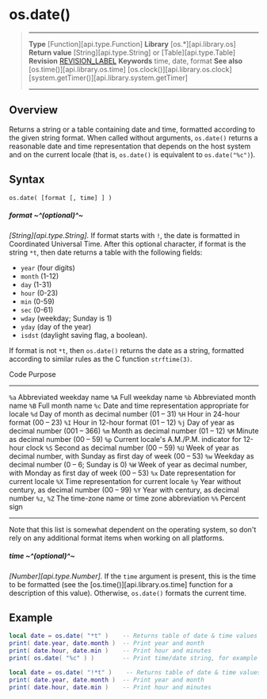 
# os.date()

> --------------------- ------------------------------------------------------------------------------------------
> __Type__              [Function][api.type.Function]
> __Library__           [os.*][api.library.os]
> __Return value__      [String][api.type.String] or [Table][api.type.Table]
> __Revision__          [REVISION_LABEL](REVISION_URL)
> __Keywords__          time, date, format
> __See also__          [os.time()][api.library.os.time]
>						[os.clock()][api.library.os.clock]
>						[system.getTimer()][api.library.system.getTimer]
> --------------------- ------------------------------------------------------------------------------------------


## Overview

Returns a string or a table containing date and time, formatted according to the given string format. When called without arguments, `os.date()` returns a reasonable date and time representation that depends on the host system and on the current locale (that&nbsp;is, `os.date()` is equivalent to `os.date("%c")`).

## Syntax

	os.date( [format [, time] ] )

##### format ~^(optional)^~
_[String][api.type.String]._ If format starts with `!`, the date is formatted in Coordinated Universal Time. After this optional character, if format is the string `*t`, then date returns a table with the following fields: 

* `year` (four&nbsp;digits)
* `month` (1-12)
* `day` (1-31)
* `hour` (0-23)
* `min` (0-59)
* `sec` (0-61)
* `wday` <nobr>(weekday; Sunday is 1)</nobr>
* `yday` <nobr>(day of the year)</nobr>
* `isdst` (daylight&nbsp;saving flag, a&nbsp;boolean). 

If format is not `*t`, then `os.date()` returns the date as a string, formatted according to similar rules as the C function `strftime(3)`.

<div class="inner-table">

Code		Purpose
----------- ---------------------------------------------------------------------------
`%a`        Abbreviated weekday name
`%A`        Full weekday name 
`%b`        Abbreviated month name 
`%B`        Full month name 
`%c`        Date and time representation appropriate for locale 
`%d`        Day of month as decimal number (01 – 31) 
`%H`        Hour in 24-hour format (00 – 23) 
`%I`        Hour in 12-hour format (01 – 12) 
`%j`        Day of year as decimal number (001 – 366) 
`%m`        Month as decimal number (01 – 12) 
`%M`        Minute as decimal number (00 – 59) 
`%p`        Current locale's A.M./P.M. indicator for 12-hour clock 
`%S`        Second as decimal number (00 – 59) 
`%U`        Week of year as decimal number, with Sunday as first day of week (00 – 53) 
`%w`        Weekday as decimal number (0 – 6; Sunday is 0) 
`%W`        Week of year as decimal number, with Monday as first day of week (00 – 53) 
`%x`        Date representation for current locale 
`%X`        Time representation for current locale 
`%y`        Year without century, as decimal number (00 – 99) 
`%Y`        Year with century, as decimal number 
`%z`, `%Z`  The time-zone name or time zone abbreviation 
`%%`        Percent sign
----------- ---------------------------------------------------------------------------

</div>

Note that this list is somewhat dependent on the operating system, so don't rely on any additional format items when working on all platforms.

##### time ~^(optional)^~
_[Number][api.type.Number]._ If the `time` argument is present, this is the time to be formatted (see&nbsp;the [os.time()][api.library.os.time] function for a description of this&nbsp;value). Otherwise, `os.date()` formats the current time.


## Example

`````lua
local date = os.date( "*t" )    -- Returns table of date & time values in local time
print( date.year, date.month )  -- Print year and month
print( date.hour, date.min )    -- Print hour and minutes
print( os.date( "%c" ) )        -- Print time/date string, for example "Thu Oct 23 14:55:02 2010"

local date = os.date( "!*t" )    -- Returns table of date & time values in UTC
print( date.year, date.month )  -- Print year and month
print( date.hour, date.min )    -- Print hour and minutes
`````
